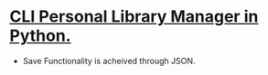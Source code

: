 # [CLI Personal Library Manager in Python.](./library_manager.py)

- Save Functionality is acheived through JSON.
